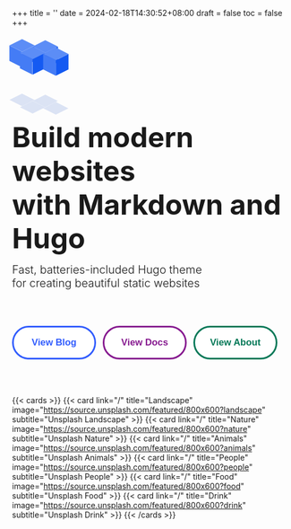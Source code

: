 +++
title = ''
date = 2024-02-18T14:30:52+08:00
draft = false
toc = false
+++

<div style="margin-top: 70px; margin-bottom: 80px">
    <style>
        .boxes {
            --size: 32px;
            --duration: 800ms;
            height: calc(var(--size) * 2);
            width: calc(var(--size) * 3);
            position: relative;
            transform-style: preserve-3d;
            transform-origin: 50% 50%;
            margin-top: calc(var(--size) * 1.5 * -1);
            transform: rotateX(60deg) rotateZ(45deg) rotateY(0deg) translateZ(0px);
        }
        .boxes .box {
            width: var(--size);
            height: var(--size);
            top: 0;
            left: 0;
            position: absolute;
            transform-style: preserve-3d;
        }
        .boxes .box:nth-child(1) {
            transform: translate(100%, 0);
            -webkit-animation: box1 var(--duration) linear infinite;
            animation: box1 var(--duration) linear infinite;
        }
        .boxes .box:nth-child(2) {
            transform: translate(0, 100%);
            -webkit-animation: box2 var(--duration) linear infinite;
            animation: box2 var(--duration) linear infinite;
        }
        .boxes .box:nth-child(3) {
            transform: translate(100%, 100%);
            -webkit-animation: box3 var(--duration) linear infinite;
            animation: box3 var(--duration) linear infinite;
        }
        .boxes .box:nth-child(4) {
            transform: translate(200%, 0);
            -webkit-animation: box4 var(--duration) linear infinite;
            animation: box4 var(--duration) linear infinite;
        }
        .boxes .box > div {
            --background: #5C8DF6;
            --top: auto;
            --right: auto;
            --bottom: auto;
            --left: auto;
            --translateZ: calc(var(--size) / 2);
            --rotateY: 0deg;
            --rotateX: 0deg;
            position: absolute;
            width: 100%;
            height: 100%;
            background: var(--background);
            top: var(--top);
            right: var(--right);
            bottom: var(--bottom);
            left: var(--left);
            transform: rotateY(var(--rotateY)) rotateX(var(--rotateX)) translateZ(var(--translateZ));
        }
        .boxes .box > div:nth-child(1) {
            --top: 0;
            --left: 0;
        }
        .boxes .box > div:nth-child(2) {
            --background: #145af2;
            --right: 0;
            --rotateY: 90deg;
        }
        .boxes .box > div:nth-child(3) {
            --background: #447cf5;
            --rotateX: -90deg;
        }
        .boxes .box > div:nth-child(4) {
            --background: #DBE3F4;
            --top: 0;
            --left: 0;
            --translateZ: calc(var(--size) * 3 * -1);
        }
        @-webkit-keyframes box1 {
        0%, 50% {
            transform: translate(100%, 0);
        }
        100% {
            transform: translate(200%, 0);
        }
        }
        @keyframes box1 {
        0%, 50% {
            transform: translate(100%, 0);
        }
        100% {
            transform: translate(200%, 0);
        }
        }
        @-webkit-keyframes box2 {
        0% {
            transform: translate(0, 100%);
        }
        50% {
            transform: translate(0, 0);
        }
        100% {
            transform: translate(100%, 0);
        }
        }
        @keyframes box2 {
        0% {
            transform: translate(0, 100%);
        }
        50% {
            transform: translate(0, 0);
        }
        100% {
            transform: translate(100%, 0);
        }
        }
        @-webkit-keyframes box3 {
        0%, 50% {
            transform: translate(100%, 100%);
        }
        100% {
            transform: translate(0, 100%);
        }
        }
        @keyframes box3 {
        0%, 50% {
            transform: translate(100%, 100%);
        }
        100% {
            transform: translate(0, 100%);
        }
        }
        @-webkit-keyframes box4 {
        0% {
            transform: translate(200%, 0);
        }
        50% {
            transform: translate(200%, 100%);
        }
        100% {
            transform: translate(100%, 100%);
        }
        }
        @keyframes box4 {
        0% {
            transform: translate(200%, 0);
        }
        50% {
            transform: translate(200%, 100%);
        }
        100% {
            transform: translate(100%, 100%);
        }
        }
    </style>
    <!-- div -->
    <div class="boxes">
        <div class="box">
            <div></div>
            <div></div>
            <div></div>
            <div></div>
        </div>
        <div class="box">
            <div></div>
            <div></div>
            <div></div>
            <div></div>
        </div>
        <div class="box">
            <div></div>
            <div></div>
            <div></div>
            <div></div>
        </div>
        <div class="box">
            <div></div>
            <div></div>
            <div></div>
            <div></div>
        </div>
    </div>
</div>

<font style="font-size:50px;font-weight:bold;line-height:1.2;">Build modern websites<br> with Markdown and Hugo<br></font>

<font style="font-size:20px;font-weight:270">Fast, batteries-included Hugo theme<br>
for creating beautiful static websites<br></font>

<div>
    <style>
        .primary-button {
            width: 150px;
            height: 60px;
            color: #315cfd;
            border: 3px solid #315cfd;
            border-radius: 33px;
            transition: all 0.3s;
            cursor: pointer;
            background: white;
            font-size: 1.2em;
            font-weight: 550;
            font-family: 'Montserrat', sans-serif;
            margin-top: 50px;
            margin-bottom: 50px;
        }
        .primary-button:hover {
            background: #315cfd;
            color: white;
            font-size: 1.3em;
        }
        /**/
        .second-button {
            width: 150px;
            height: 60px;
            color: #86198f;
            border: 3px solid #86198f;
            border-radius: 33px;
            transition: all 0.3s;
            cursor: pointer;
            background: white;
            font-size: 1.2em;
            font-weight: 550;
            font-family: 'Montserrat', sans-serif;
            margin-left: 8px;
            margin-right: 8px;
            margin-top: 50px;
            margin-bottom: 50px;
        }
        .second-button:hover {
            background: #86198f;
            color: white;
            font-size: 1.3em;
        }
        /**/
        /**/
        .third-button {
            width: 150px;
            height: 60px;
            color: #047857;
            border: 3px solid #047857;
            border-radius: 33px;
            transition: all 0.3s;
            cursor: pointer;
            background: white;
            font-size: 1.2em;
            font-weight: 550;
            font-family: 'Montserrat', sans-serif;
            margin-top: 50px;
            margin-bottom: 50px;
        }
        .third-button:hover {
            background: #047857;
            color: white;
            font-size: 1.3em;
        }
        /**/
    </style>
    <div>
        <button class="primary-button" onclick="skip('blog')">View Blog</button>
        <button class="second-button" onclick="skip('docs')">View Docs</button>
        <button class="third-button" onclick="skip('about')">View About</button>
    </div>
    <script>
        function skip(path) {
            window.location.href = "/" + path
        }
    </script>
</div>

{{< cards >}}
{{< card link="/" title="Landscape" image="https://source.unsplash.com/featured/800x600?landscape" subtitle="Unsplash Landscape" >}}
{{< card link="/" title="Nature" image="https://source.unsplash.com/featured/800x600?nature" subtitle="Unsplash Nature" >}}
{{< card link="/" title="Animals" image="https://source.unsplash.com/featured/800x600?animals" subtitle="Unsplash Animals" >}}
{{< card link="/" title="People" image="https://source.unsplash.com/featured/800x600?people" subtitle="Unsplash People" >}}
{{< card link="/" title="Food" image="https://source.unsplash.com/featured/800x600?food" subtitle="Unsplash Food" >}}
{{< card link="/" title="Drink" image="https://source.unsplash.com/featured/800x600?drink" subtitle="Unsplash Drink" >}}
{{< /cards >}}

<br>
<!-- {{< icon "hugo-full" >}} -->
